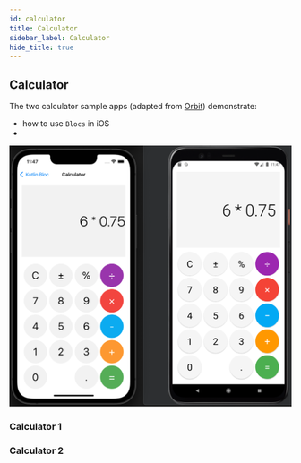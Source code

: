 ```yaml
---
id: calculator
title: Calculator
sidebar_label: Calculator
hide_title: true
---
```


## Calculator

The two calculator sample apps (adapted from [Orbit](https://orbit-mvi.org)) demonstrate:
- how to use `Blocs` in iOS
- 

![Calculator](../../static/img/calculator.png)

### Calculator 1

### Calculator 2
